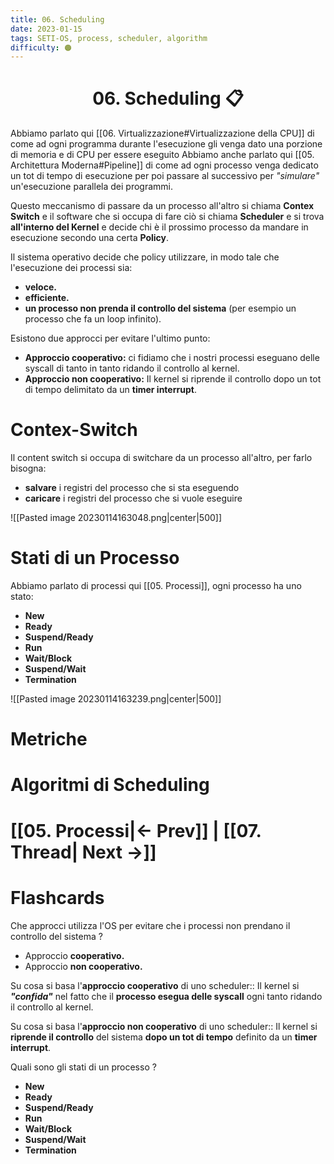 ```yaml
---
title: 06. Scheduling
date: 2023-01-15
tags: SETI-OS, process, scheduler, algorithm
difficulty: 🟠
---
```


<h1  style="text-align: center;">  06. Scheduling 📋</h1> 

Abbiamo parlato qui [[06. Virtualizzazione#Virtualizzazione della CPU]] di come ad ogni programma durante l'esecuzione gli venga dato una porzione di memoria e di CPU per essere eseguito
Abbiamo anche parlato qui [[05. Architettura Moderna#Pipeline]] di come ad ogni processo venga dedicato un tot di tempo di esecuzione per poi passare al successivo per *"simulare"* un'esecuzione parallela dei programmi.

Questo meccanismo di passare da un processo all'altro si chiama **Contex Switch** e il software che si occupa di fare ciò si chiama **Scheduler** e si trova **all'interno del Kernel** e decide chi è il prossimo processo da mandare in esecuzione secondo una certa **Policy**.

Il sistema operativo decide che policy utilizzare, in modo tale che l'esecuzione dei processi sia:
- **veloce.**
- **efficiente.**
- **un processo non prenda il controllo del sistema** (per esempio un processo che fa un loop infinito).

Esistono due approcci per evitare l'ultimo punto:
- **Approccio cooperativo:** ci fidiamo che i nostri processi eseguano delle syscall di tanto in tanto ridando il controllo al kernel.
- **Approccio non cooperativo:** Il kernel si riprende il controllo dopo un tot di tempo delimitato da un **timer interrupt**.


# Contex-Switch

Il content switch si occupa di switchare da un processo all'altro, per farlo bisogna:
- **salvare** i registri del processo che si sta eseguendo
- **caricare** i registri del processo che si vuole eseguire

![[Pasted image 20230114163048.png|center|500]]


# Stati di un Processo

Abbiamo parlato di processi qui [[05. Processi]], ogni processo ha uno stato:
- **New**
- **Ready**
- **Suspend/Ready**
- **Run**
- **Wait/Block**
- **Suspend/Wait**
- **Termination**

![[Pasted image 20230114163239.png|center|500]]


# Metriche




# Algoritmi di Scheduling






# [[05. Processi|← Prev]] | [[07. Thread| Next →]]






# Flashcards

Che approcci utilizza l'OS per evitare che i processi non prendano il controllo del sistema
?
- Approccio **cooperativo.**
- Approccio **non cooperativo.**

Su cosa si basa l'**approccio cooperativo** di uno scheduler:: Il kernel si ***"confida"*** nel fatto che il **processo esegua delle syscall** ogni tanto ridando il controllo al kernel.

Su cosa si basa l'**approccio non cooperativo** di uno scheduler:: Il kernel si **riprende il controllo** del sistema **dopo un tot di tempo** definito da un **timer interrupt**.


Quali sono gli stati di un processo
?
- **New**
- **Ready**
- **Suspend/Ready**
- **Run**
- **Wait/Block**
- **Suspend/Wait**
- **Termination**

